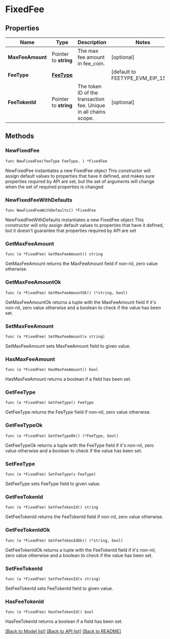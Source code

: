 # FixedFee

## Properties

Name | Type | Description | Notes
------------ | ------------- | ------------- | -------------
**MaxFeeAmount** | Pointer to **string** | The max fee amount in fee_coin. | [optional] 
**FeeType** | [**FeeType**](FeeType.md) |  | [default to FEETYPE_EVM_EIP_1559]
**FeeTokenId** | Pointer to **string** | The token ID of the transaction fee. Unique in all chains scope. | [optional] 

## Methods

### NewFixedFee

`func NewFixedFee(feeType FeeType, ) *FixedFee`

NewFixedFee instantiates a new FixedFee object
This constructor will assign default values to properties that have it defined,
and makes sure properties required by API are set, but the set of arguments
will change when the set of required properties is changed

### NewFixedFeeWithDefaults

`func NewFixedFeeWithDefaults() *FixedFee`

NewFixedFeeWithDefaults instantiates a new FixedFee object
This constructor will only assign default values to properties that have it defined,
but it doesn't guarantee that properties required by API are set

### GetMaxFeeAmount

`func (o *FixedFee) GetMaxFeeAmount() string`

GetMaxFeeAmount returns the MaxFeeAmount field if non-nil, zero value otherwise.

### GetMaxFeeAmountOk

`func (o *FixedFee) GetMaxFeeAmountOk() (*string, bool)`

GetMaxFeeAmountOk returns a tuple with the MaxFeeAmount field if it's non-nil, zero value otherwise
and a boolean to check if the value has been set.

### SetMaxFeeAmount

`func (o *FixedFee) SetMaxFeeAmount(v string)`

SetMaxFeeAmount sets MaxFeeAmount field to given value.

### HasMaxFeeAmount

`func (o *FixedFee) HasMaxFeeAmount() bool`

HasMaxFeeAmount returns a boolean if a field has been set.

### GetFeeType

`func (o *FixedFee) GetFeeType() FeeType`

GetFeeType returns the FeeType field if non-nil, zero value otherwise.

### GetFeeTypeOk

`func (o *FixedFee) GetFeeTypeOk() (*FeeType, bool)`

GetFeeTypeOk returns a tuple with the FeeType field if it's non-nil, zero value otherwise
and a boolean to check if the value has been set.

### SetFeeType

`func (o *FixedFee) SetFeeType(v FeeType)`

SetFeeType sets FeeType field to given value.


### GetFeeTokenId

`func (o *FixedFee) GetFeeTokenId() string`

GetFeeTokenId returns the FeeTokenId field if non-nil, zero value otherwise.

### GetFeeTokenIdOk

`func (o *FixedFee) GetFeeTokenIdOk() (*string, bool)`

GetFeeTokenIdOk returns a tuple with the FeeTokenId field if it's non-nil, zero value otherwise
and a boolean to check if the value has been set.

### SetFeeTokenId

`func (o *FixedFee) SetFeeTokenId(v string)`

SetFeeTokenId sets FeeTokenId field to given value.

### HasFeeTokenId

`func (o *FixedFee) HasFeeTokenId() bool`

HasFeeTokenId returns a boolean if a field has been set.


[[Back to Model list]](../README.md#documentation-for-models) [[Back to API list]](../README.md#documentation-for-api-endpoints) [[Back to README]](../README.md)


